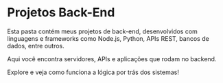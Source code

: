 # Projetos Back-End

Esta pasta contém meus projetos de back-end, desenvolvidos com linguagens e frameworks como Node.js, Python, APIs REST, bancos de dados, entre outros.

Aqui você encontra servidores, APIs e aplicações que rodam no backend.

Explore e veja como funciona a lógica por trás dos sistemas!
